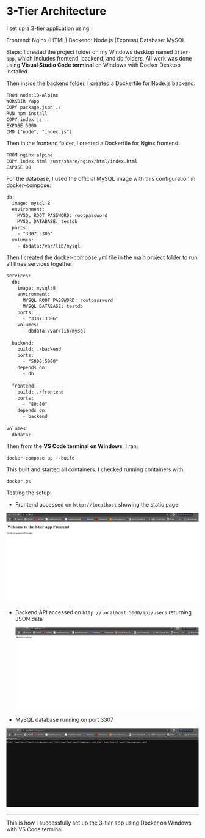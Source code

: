 # 3-Tier Architecture

I set up a 3-tier application using:

Frontend: Nginx (HTML)
Backend: Node.js (Express)
Database: MySQL

Steps:
I created the project folder on my Windows desktop named `3tier-app`, which includes frontend, backend, and db folders.
All work was done using **Visual Studio Code terminal** on Windows with Docker Desktop installed.

Then inside the backend folder, I created a Dockerfile for Node.js backend:

```
FROM node:18-alpine
WORKDIR /app
COPY package.json ./
RUN npm install
COPY index.js .
EXPOSE 5000
CMD ["node", "index.js"]
```

Then in the frontend folder, I created a Dockerfile for Nginx frontend:

```
FROM nginx:alpine
COPY index.html /usr/share/nginx/html/index.html
EXPOSE 80
```

For the database, I used the official MySQL image with this configuration in docker-compose:

```
db:
  image: mysql:8
  environment:
    MYSQL_ROOT_PASSWORD: rootpassword
    MYSQL_DATABASE: testdb
  ports:
    - "3307:3306"
  volumes:
    - dbdata:/var/lib/mysql
```

Then I created the docker-compose.yml file in the main project folder to run all three services together:

```
services:
  db:
    image: mysql:8
    environment:
      MYSQL_ROOT_PASSWORD: rootpassword
      MYSQL_DATABASE: testdb
    ports:
      - "3307:3306"
    volumes:
      - dbdata:/var/lib/mysql

  backend:
    build: ./backend
    ports:
      - "5000:5000"
    depends_on:
      - db

  frontend:
    build: ./frontend
    ports:
      - "80:80"
    depends_on:
      - backend

volumes:
  dbdata:
```

Then from the **VS Code terminal on Windows**, I ran:

```
docker-compose up --build
```

This built and started all containers. I checked running containers with:

```
docker ps
```

Testing the setup:

* Frontend accessed on `http://localhost` showing the static page

  
![3-Tier Architecture](frontend.png)

* Backend API accessed on `http://localhost:5000/api/users` returning JSON data

  
  ![3-Tier Architecture](backend.png)

* MySQL database running on port 3307

  
![3-Tier Architecture](database.png)

---

This is how I successfully set up the 3-tier app using Docker on Windows with VS Code terminal.

